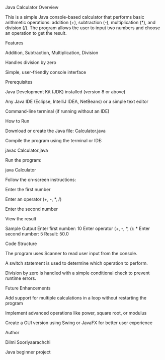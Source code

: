 Java Calculator
Overview

This is a simple Java console-based calculator that performs basic arithmetic operations: addition (+), subtraction (-), multiplication (*), and division (/).
The program allows the user to input two numbers and choose an operation to get the result.

Features

Addition, Subtraction, Multiplication, Division

Handles division by zero

Simple, user-friendly console interface

Prerequisites

Java Development Kit (JDK) installed (version 8 or above)

Any Java IDE (Eclipse, IntelliJ IDEA, NetBeans) or a simple text editor

Command-line terminal (if running without an IDE)

How to Run

Download or create the Java file: Calculator.java

Compile the program using the terminal or IDE:

javac Calculator.java


Run the program:

java Calculator


Follow the on-screen instructions:

Enter the first number

Enter an operator (+, -, *, /)

Enter the second number

View the result

Sample Output
Enter first number: 10
Enter operator (+, -, *, /): *
Enter second number: 5
Result: 50.0

Code Structure

The program uses Scanner to read user input from the console.

A switch statement is used to determine which operation to perform.

Division by zero is handled with a simple conditional check to prevent runtime errors.

Future Enhancements

Add support for multiple calculations in a loop without restarting the program

Implement advanced operations like power, square root, or modulus

Create a GUI version using Swing or JavaFX for better user experience

Author

Dilmi Sooriyaarachchi

Java beginner project
